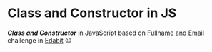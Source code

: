 # Class and Constructor in JS

***Class and Constructor*** in JavaScript based on [Fullname and Email](https://edabit.com/challenge/kGLhgwGaLJsCMS7wS) challenge in [Edabit](https://edabit.com/challenges) 😉
